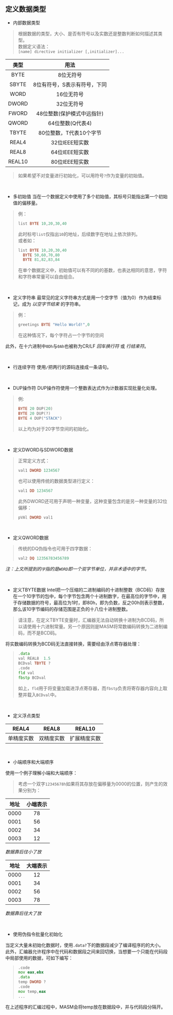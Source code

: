 ## 定义数据类型

* 内部数据类型

> 根据数据的类型，大小、是否有符号以及实数还是整数判断如何描述其类型。  
> 数据定义语法：  
> `[name] directive initializer [,initializer]...`  

|类型|用法|
|:----:|:----:|
|BYTE|8位无符号|
|SBYTE|8位有符号，S表示有符号，下同|
|WORD|16位无符号|
|DWORD|32位无符号|
|FWORD|48位整数(保护模式中远指针)|
|QWORD|64位整数(Q代表4)|
|TBYTE|80位整数，T代表10个字节|
|REAL4|32位IEEE短实数|
|REAL8|64位IEEE短实数|
|REAL10|80位IEEE短实数|

>如果希望不对变量进行初始化，可以用符号`?`作为变量的初始值。

&emsp;

* 多初始值
当在一个数据定义中使用了多个初始值，其标号只能指出第一个初始值的偏移量。

> 例：  
>
> ```asm  
> list BYTE 10,20,30,40  
> ```  
>
> 此时标号`list`仅指出`10`的地址，后续数字在地址上依次排列。  
> 或者如：  
>  
> ```asm  
> list BYTE 10,20,30,40  
>   BYTE 50,60,70,80  
>   BYTE 81,82,83,84  
>```  
>  
> 在单个数据定义中，初始值可以有不同的的基数，也表达相同的意思，字符和字符串常量可以自由组合。  

&emsp;

* 定义字符串
最常见的定义字符串方式是用一个空字节（值为0）作为结束标记，成为 _以空字节结束_ 的字符串。

> 例：  
>  
> ```asm  
> greetings BYTE "Hello World!",0  
> ```  
>
> 在这种情况下，每个字符占一个字节的空间  

此外，在十六进制中`0Dh`与`0Ah`也被称为CR/LF _回车换行符_ 或 _行结束符_。  

&emsp;

* 行连续字符
使用`/`把两行的源码连接成一条语句。

&emsp;

* DUP操作符
DUP操作符使用一个整数表达式作为计数器实现批量化处理。

> 例:  
>
> ```asm
> BYTE 20 DUP(20)
> BYTE 20 DUP(?)
> BYTE 4 DUP("STACK")
> ```
>
> 以上均为对于20字节空间的初始化。  

&emsp;

* 定义DWORD与SDWORD数据

> 正常定义方式：  
>
> ```asm
> val1 DWORD 1234567
> ```  
>  
> 也可以使用传统的数据类型进行定义：  
>  
> ```asm
> val1 DD 1234567
> ```  
>  
> 此外DWORD还可用于声明一种变量，这种变量包含的是另一种变量的32位偏移：  
>
> ```asm
> pVAl DWORD val1    
> ```  

&emsp;

* 定义QWORD数据

> 传统的DQ伪指令也可用于四字数据：  
>  
> ```asm  
> val2 DQ 12356783456789  
> ```  

_注：上文所提到的`字`指的是`WORD`即一个双字节单位，并非术语中的字节。_

&emsp;

* 定义TBYTE数据
Intel把一个压缩的二进制编码的十进制整数（BCD码）存放在一个10字节的包中，每个字节包含两个十进制数字，在最高位的字节中，用于存储数据的符号，最高位为1时，即80h，即为负数，反之00h则表示整数，那么该10字节编码的存储范围是正负的十八位十进制整数。

> 请注意，在定义TBYTE变量时，汇编器无法自动转换十进制为BCD码，所以请使用十六进制常量。另一个原因则是MASM将常数编码转换为二进制编码，而不是BCD码。

将实数编码转换为BCD码无法直接转换，需要经由浮点寄存器处理：
>  
> ```asm
> .data 
> val REAL8  1.5
> BCDval TBYTE ?
> .code 
> fld val
> fbstp BCDval  
> ```  
>  
> 如上，`fld`用于将变量加载进浮点寄存器，而`fbstp`负责将寄存器内容向上取整并载入`BCDval`中。  

&emsp;

* 定义浮点类型

|REAL4|REAL8|REAL10|
|:----:|:----:|:----:|
|单精度实数|双精度实数|扩展精度实数|

&emsp;

* 小端顺序和大端顺序

使用一个例子理解小端和大端顺序：

> 考虑一个双字`12345678h`如果将其存放在偏移量为0000的位置，则产生的效果分别为：

|地址|小端表示|
|:-----:|:----:|
|0000|78|
|0001|56|
|0002|34|
|0003|12|
_数据靠后往小了放_

|地址|大端表示|
|:-----:|:----:|
|0000|12|
|0001|34|
|0002|56|
|0003|78|
_数据靠后往大了放_

&emsp;

* 使用伪指令批量化初始化

当定义大量未初始化数据时，使用`.data?`下的数据段减少了编译程序的的大小。
此外，汇编器允许程序中在代码和数据段之间来回切换，当想要一个只能在代码段中局部使用的数据，可如下编写：
>
>```asm
>.code 
>mov eax,ebx
>.data
>temp DWORD ?
>.code 
>mov temp,eax
>...
>```
>  
在上述程序的汇编过程中，MASM会将temp放在数据段中，并与代码段分隔开。

